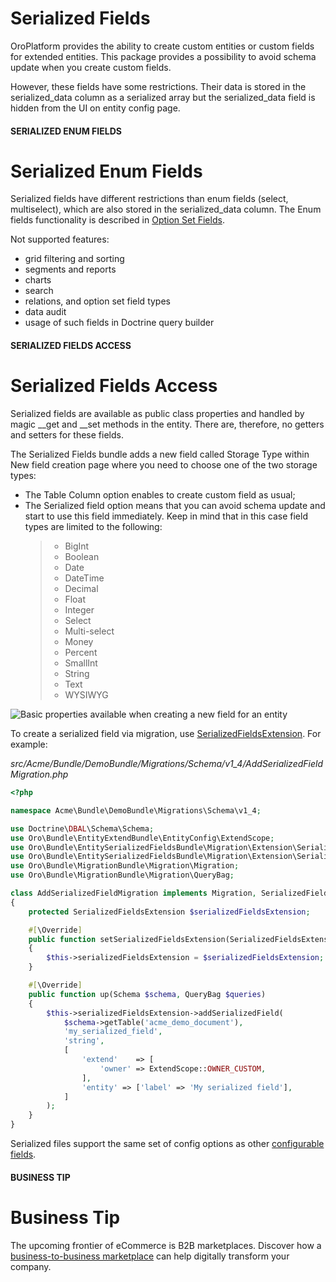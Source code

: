 <a id="book-entities-extended-entities-serialized-fields"></a>

# Serialized Fields

OroPlatform provides the ability to create custom entities or custom fields for extended entities.
This package provides a possibility to avoid schema update when you create custom fields.

However, these fields have some restrictions. Their data is stored in the serialized_data column as a serialized array but the serialized_data field is hidden from the UI on entity config page.

#### SERIALIZED ENUM FIELDS
# Serialized Enum Fields

Serialized fields have different restrictions than enum fields (select, multiselect), which are also stored in the serialized_data column. The Enum fields functionality is described in [Option Set Fields](enums.md#book-entities-extended-entities-enums).

Not supported features:

- grid filtering and sorting
- segments and reports
- charts
- search
- relations, and option set field types
- data audit
- usage of such fields in Doctrine query builder

#### SERIALIZED FIELDS ACCESS
# Serialized Fields Access

Serialized fields are available as public class properties and handled by magic \_\_get and \_\_set methods in the entity. There are, therefore, no getters and setters for these fields.

The Serialized Fields bundle adds a new field called Storage Type within New field creation page where you need to choose one of the two storage types:

- The Table Column option enables to create custom field as usual;
- The Serialized field option means that you can avoid schema update and start to use this field immediately. Keep in mind that in this case field types are limited to the following:
  > - BigInt
  > - Boolean
  > - Date
  > - DateTime
  > - Decimal
  > - Float
  > - Integer
  > - Select
  > - Multi-select
  > - Money
  > - Percent
  > - SmallInt
  > - String
  > - Text
  > - WYSIWYG

![Basic properties available when creating a new field for an entity](user/img/system/entity_management/new_entity_field.png)

To create a serialized field via migration, use <a href="https://github.com/oroinc/OroEntitySerializedFieldsBundle/blob/master/Migration/Extension/SerializedFieldsExtension.php" target="_blank">SerializedFieldsExtension</a>. For example:

*src/Acme/Bundle/DemoBundle/Migrations/Schema/v1_4/AddSerializedFieldMigration.php*
```php
<?php

namespace Acme\Bundle\DemoBundle\Migrations\Schema\v1_4;

use Doctrine\DBAL\Schema\Schema;
use Oro\Bundle\EntityExtendBundle\EntityConfig\ExtendScope;
use Oro\Bundle\EntitySerializedFieldsBundle\Migration\Extension\SerializedFieldsExtension;
use Oro\Bundle\EntitySerializedFieldsBundle\Migration\Extension\SerializedFieldsExtensionAwareInterface;
use Oro\Bundle\MigrationBundle\Migration\Migration;
use Oro\Bundle\MigrationBundle\Migration\QueryBag;

class AddSerializedFieldMigration implements Migration, SerializedFieldsExtensionAwareInterface
{
    protected SerializedFieldsExtension $serializedFieldsExtension;

    #[\Override]
    public function setSerializedFieldsExtension(SerializedFieldsExtension $serializedFieldsExtension)
    {
        $this->serializedFieldsExtension = $serializedFieldsExtension;
    }

    #[\Override]
    public function up(Schema $schema, QueryBag $queries)
    {
        $this->serializedFieldsExtension->addSerializedField(
            $schema->getTable('acme_demo_document'),
            'my_serialized_field',
            'string',
            [
                'extend'    => [
                    'owner' => ExtendScope::OWNER_CUSTOM,
                ],
                'entity' => ['label' => 'My serialized field'],
            ]
        );
    }
}
```

Serialized files support the same set of config options as other [configurable fields](../../configuration/annotation/config-field.md#backend-configuration-annotation-config-field).

#### BUSINESS TIP
# Business Tip

The upcoming frontier of eCommerce is B2B marketplaces. Discover how a <a href="https://oroinc.com/oromarketplace/b2b-marketplace/" target="_blank">business-to-business marketplace</a> can help digitally transform your company.

<!-- Frontend -->
